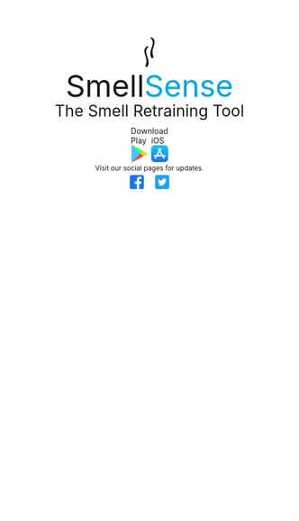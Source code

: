 <!DOCTYPE html>
<html>
<style>
    :root {
        --blue: #00a6e4;
    }

    body {
        font-family: Roboto;
        color: black;
        font-size: 24px;
    }

    .main {
        background: white;
        height: 800px;
        display: flex;
        flex-direction: column;
        align-items: center;
    }

    .flex-col-center {
        display: flex;
        flex-direction: column;
        align-items: center;
    }

    .social-icon {
        width: 25px;
        height: 25px;
    }

    a:focus {
        outline: none;
    }

    a:hover {
        cursor: pointer;
    }

    .app-store-icon {
        width: 30px;
        height: 30px;
    }

    .social-links {
        display: flex;
        width: 90px;
        justify-content: space-around;
        margin-top: 5px;
    }

</style>
<body>
    <div class="main" style="padding: 50px;">
        <div class="flex-col-center">
            <div><img style="width: 60px; height: 60px;" src="https://github.com/mattgoespro/public-resources/blob/master/images/SmellSense/Logo.png?raw=true"></img></div>
            <div style="font-size: 54px; line-height: 1;">Smell<span style="color: var(--blue);">Sense</span></div>
            <div style="font-size: 28px;">The Smell Retraining Tool</div>
        </div>
        <div style="margin-top: 10px; display: flex; flex-direction: column;">
            <div>Download</div>
            <div style="display: flex; justify-content: space-between;">
                <div style="display: flex; flex-direction: column;">
                    <div>Play</div>
                    <a href="https://play.google.com/store/apps/details?id=za.co.smellsense&hl=en_US&gl=US" style="vertical-align: middle;">
                        <img class="app-store-icon" src="https://github.com/mattgoespro/public-resources/blob/master/images/logos/google-play.png?raw=true">
                    </a>
                </div>
                <div style="display: flex; flex-direction: column;">
                    <div>iOS</div>
                    <a href="https://twitter.com/smellsense" style="vertical-align: middle;">
                        <img class="app-store-icon" src="https://github.com/mattgoespro/public-resources/blob/master/images/logos/ios-app-store.png?raw=true">
                    </a>
                </div>
            </div>
        </div>
        <div style="font-size: 12px; text-align: center;">Visit our social pages for updates.</div>
        <div class="social-links">
            <a href="https://facebook.com/pages/category/Product-Service/SmellSense-345235540113222/">
                <img class="social-icon" src="https://github.com/mattgoespro/public-resources/blob/master/images/logos/facebook.png?raw=true">
            </a>
            <a href="https://twitter.com/smellsense">
                <img class="social-icon" src="https://github.com/mattgoespro/public-resources/blob/master/images/logos/twitter.png?raw=true">
            </a>
        </div>
    </div>
</body>
</html>
